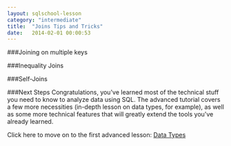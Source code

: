```yaml
---
layout: sqlschool-lesson
category: "intermediate"
title:  "Joins Tips and Tricks"
date:   2014-02-01 00:00:53
---
```


###Joining on multiple keys

###Inequality Joins

###Self-Joins

###Next Steps
Congratulations, you've learned most of the technical stuff you need to know to analyze data using SQL. The advanced tutorial covers a few more necessities (in-depth lesson on data types, for example), as well as some more technical features that will greatly extend the tools you've already learned.

<!-- some sort of inspiration, datasets, ways to apply what is learned.-->

Click here to move on to the first advanced lesson: [Data Types](/advanced/data-types.html)